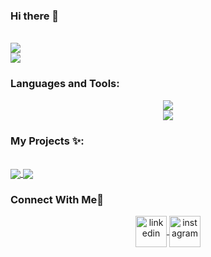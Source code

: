 ### Hi there 👋
<br>

<img href="https://github.com/ChrisEddo/ChrisEddo/blob/output/github-contribution-grid-snake.svg">
<br>
<picture>
    <source
        srcset="https://github-readme-stats.vercel.app/api?username=ChrisEddo&show_icons=true&theme=radical"
        media="(prefers-color-scheme: dark)"
    />
    <source
        srcset="https://github-readme-stats.vercel.app/api?username=ChrisEddo&show_icons=true"
        media="(prefers-color-scheme: light), (prefers-color-scheme: no-preference)"
    />
    <img src="https://github-readme-stats.vercel.app/api?username=ChrisEddo&show_icons=true" />
</picture>
<br>
<img src=https://github-readme-stats.vercel.app/api/top-langs/?username=ChrisEddo&theme=blue-green/>
<h3 align="left">Languages and Tools:</h3>
<p align="center">
    <a href="https://skillicons.dev">
        <img src="https://skillicons.dev/icons?i=js,html,css,java,git,github,r,py" />
    </a>
    <br>
    <a href="https://skillicons.dev">
        <img src="https://skillicons.dev/icons?i=eclipse,figma,mysql,matlab,vscode,autocad,discord" />
    </a>
</p>

### My Projects ✨:
<br>
<a href="https://github.com/ChrisEddo/achallenge1">
    <img align="center" src="https://github-readme-stats.vercel.app/api/pin/?username=ChrisEddo&repo=achallenge1&theme=tokyonight" />
</a>
<a href="https://github.com/ChrisEddo/achallenge2">
    <img align="center" src="https://github-readme-stats.vercel.app/api/pin/?username=ChrisEddo&repo=achallenge2&theme=tokyonight" />
</a>
<h3 align="left">Connect With Me🤝</h3>
<p align="center">
    <a href="https://www.linkedin.com/in/ing-geo-christian/" target="blank">
        <img align="center" src="https://user-images.githubusercontent.com/88904952/234979284-68c11d7f-1acc-4f0c-ac78-044e1037d7b0.png" alt="linkedin" height="50" width="50" />
    </a>
    <a href="https://www.instagram.com/chriseddo1/" target="blank">
        <img align="center" src="https://user-images.githubusercontent.com/88904952/234981169-2dd1e58f-4b7e-468c-8213-034ba62156c3.png" alt="instagram" height="50" width="50" />
    </a>
    </p>
